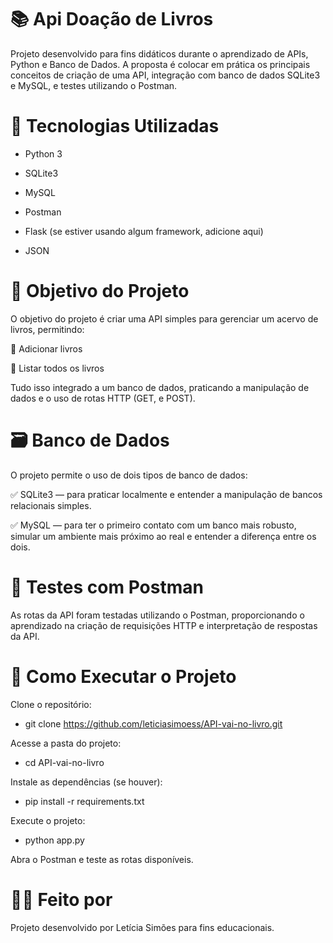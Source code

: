 # 📚 Api Doação de Livros

 Projeto desenvolvido para fins didáticos durante o aprendizado de APIs, Python e Banco de Dados. A proposta é colocar em prática os principais conceitos de criação de uma API, integração com banco de dados SQLite3 e MySQL, e testes utilizando o Postman.

# 🚀 Tecnologias Utilizadas
  - Python 3

  - SQLite3

  - MySQL

  - Postman

  - Flask (se estiver usando algum framework, adicione aqui)

  - JSON

# 📖 Objetivo do Projeto
O objetivo do projeto é criar uma API simples para gerenciar um acervo de livros, permitindo:

📌 Adicionar livros

📌 Listar todos os livros

Tudo isso integrado a um banco de dados, praticando a manipulação de dados e o uso de rotas HTTP (GET, e POST).

# 🗃 Banco de Dados
O projeto permite o uso de dois tipos de banco de dados:

✅ SQLite3 — para praticar localmente e entender a manipulação de bancos relacionais simples.

✅ MySQL — para ter o primeiro contato com um banco mais robusto, simular um ambiente mais próximo ao real e entender a diferença entre os dois.

# 🧪 Testes com Postman
As rotas da API foram testadas utilizando o Postman, proporcionando o aprendizado na criação de requisições HTTP e interpretação de respostas da API.

# 🔧 Como Executar o Projeto
Clone o repositório:
  - git clone https://github.com/leticiasimoess/API-vai-no-livro.git

Acesse a pasta do projeto:
  - cd API-vai-no-livro

Instale as dependências (se houver):
  - pip install -r requirements.txt

Execute o projeto:
  - python app.py

Abra o Postman e teste as rotas disponíveis.

# 👩‍💻 Feito por
Projeto desenvolvido por Letícia Simões  para fins educacionais.